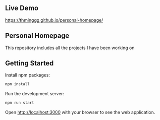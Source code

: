 ## Live Demo

https://thminggg.github.io/personal-homepage/

## Personal Homepage

This repository includes all the projects I have been working on

## Getting Started

Install npm packages:

```bash
npm install
```

Run the development server:

```bash
npm run start
```

Open [http://localhost:3000](http://localhost:3000) with your browser to see the web application.
